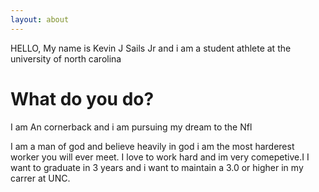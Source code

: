 ```yaml
---
layout: about
---
```


HELLO, My name is Kevin J Sails Jr and i am a student athlete at the university of north carolina 

# What do you do?
I am An cornerback and i am pursuing my dream to the Nfl 

I am a man of god and believe heavily in god i am the most harderest worker you will ever meet. I love to work hard and im very comepetive.I
I want to graduate in 3 years and i want to maintain a 3.0 or higher in my carrer at UNC.

